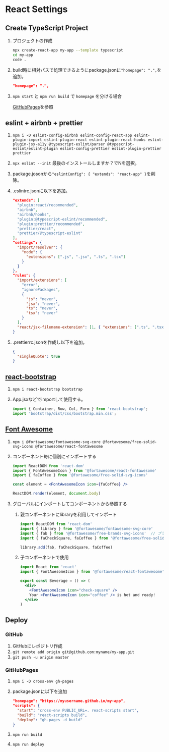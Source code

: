 # React Settings

## Create TypeScript Project

1. プロジェクトの作成

    ```bash
    npx create-react-app my-app --template typescript
    cd my-app
    code .
    ```

1. build時に相対パスで処理できるようにpackage.jsonに`"homepage": ".",`を追加。

    ```json:package.json
    "homepage": ".",
    ```

1. `npm start` と `npm run build` で `homepage` を分ける場合

    [GitHubPages](#githubpages)を参照

## eslint + airbnb + prettier

1. `npm i -D eslint-config-airbnb eslint-config-react-app eslint-plugin-import eslint-plugin-react eslint-plugin-react-hooks eslint-plugin-jsx-a11y @typescript-eslint/parser @typescript-eslint/eslint-plugin eslint-config-prettier eslint-plugin-prettier prettier`
1. `npx eslint --init` 最後のインストールしますか？でNを選択。
1. package.josonから`"eslintConfig": { "extends": "react-app" }`を削除。
1. .eslintrc.jsonに以下を追加。

    ```json:.eslintrc.json
    "extends": [
      "plugin:react/recommended",
      "airbnb",
      "airbnb/hooks",
      "plugin:@typescript-eslint/recommended",
      "plugin:prettier/recommended",
      "prettier/react",
      "prettier/@typescript-eslint"
    ],
    "settings": {
      "import/resolver": {
        "node": {
          "extensions": [".js", ".jsx", ".ts", ".tsx"]
        }
      }
    },
    "rules": {
      "import/extensions": [
        "error",
        "ignorePackages",
        {
          "js": "never",
          "jsx": "never",
          "ts": "never",
          "tsx": "never"
        }
      ],
      "react/jsx-filename-extension": [1, { "extensions": [".ts", ".tsx"] }]
    }
    ```

1. .prettierrc.jsonを作成し以下を追加。

    ```json:.prettierrc.json
    {
      "singleQuote": true
    }
    ```

## [react-bootstrap](https://react-bootstrap.github.io/)

1. `npm i react-bootstrap bootstrap`
1. App.jsxなどでimportして使用する。

    ```javascipt:App.jsx
    import { Container, Row, Col, Form } from 'react-bootstrap';
    import 'bootstrap/dist/css/bootstrap.min.css';
    ```

## [Font Awesome](https://fontawesome.com/how-to-use/on-the-web/using-with/react)

1. `npm i @fortawesome/fontawesome-svg-core @fortawesome/free-solid-svg-icons @fortawesome/react-fontawesome`
1. コンポーネント毎に個別にインポートする

    ```javascript:App.jsx
    import ReactDOM from 'react-dom'
    import { FontAwesomeIcon } from '@fortawesome/react-fontawesome'
    import { faCoffee } from '@fortawesome/free-solid-svg-icons'

    const element = <FontAwesomeIcon icon={faCoffee} />

    ReactDOM.render(element, document.body)
    ```

1. グローバルにインポートしてコンポーネントから参照する

    1. 親コンポーネントにlibraryを利用してインポート

        ```javascript:App.jsx
        import ReactDOM from 'react-dom'
        import { library } from '@fortawesome/fontawesome-svg-core'
        import { fab } from '@fortawesome/free-brands-svg-icons'  // ブランドアイコンをまとめてインポート
        import { faCheckSquare, faCoffee } from '@fortawesome/free-solid-svg-icons'  // 個別にインポート

        library.add(fab, faCheckSquare, faCoffee)
        ```

    1. 子コンポーネントで使用

        ```javascript:children.jsx
        import React from 'react'
        import { FontAwesomeIcon } from '@fortawesome/react-fontawesome'

        export const Beverage = () => (
          <div>
            <FontAwesomeIcon icon="check-square" />
            Your <FontAwesomeIcon icon="coffee" /> is hot and ready!
          </div>
        )
        ```

## Deploy

### GitHub

1. GitHubにレポジトリ作成
1. `git remote add origin git@github.com:myname/my-app.git`
1. `git push -u origin master`

### GitHubPages

1. `npm i -D cross-env gh-pages`
1. package.jsonに以下を追加

    ```json:package.json
    "homepage": "https://myusername.github.io/my-app",
    "scripts": {
      "start": "cross-env PUBLIC_URL=. react-scripts start",
      "build": "react-scripts build",
      "deploy": "gh-pages -d build"
    }
    ```

1. `npm run build`
1. `npm run deploy`

